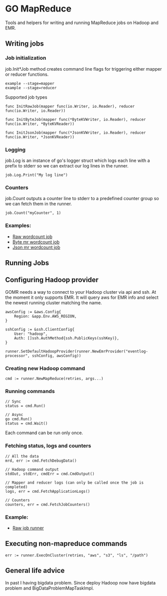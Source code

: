 # GO MapReduce

Tools and helpers for writing and running MapReduce jobs on Hadoop and EMR.

## Writing jobs

### Job initialization

job.Init\*Job method creates command line flags for triggering either mapper or reducer functions.

    example --stage=mapper
    example --stage=reducer

Supported job types

    func InitRawJob(mapper func(io.Writer, io.Reader), reducer func(io.Writer, io.Reader))

    func InitByteJob(mapper func(*ByteKVWriter, io.Reader), reducer func(io.Writer, *ByteKVReader))

    func InitJsonJob(mapper func(*JsonKVWriter, io.Reader), reducer func(io.Writer, *JsonKVReader))

### Logging

job.Log is an instance of go's logger struct which logs each line with a prefix to stderr so we can extract our log lines in the runner.

    job.Log.Print("My log line")

### Counters

job.Count outputs a counter line to stderr to a predefined counter group so we can fetch them in the runner.

    job.Count("myCounter", 1)

### Examples:

- [Raw wordcount job](https://github.com/Zemanta/gomr/blob/master/_examples/wordcount_raw/wordcount.go)
- [Byte mr wordcount job](https://github.com/Zemanta/gomr/blob/master/_examples/wordcount_byte/wordcount.go)
- [Json mr wordcount job](https://github.com/Zemanta/gomr/blob/master/_examples/wordcount_json/wordcount.go)

## Running Jobs

## Configuring Hadoop provider

GOMR needs a way to connect to your Hadoop cluster via api and ssh.
At the moment it only supports EMR. It will query aws for EMR info and select the newest running cluster matching the name.

	awsConfig := &aws.Config{
		Region: &app.Env.AWS_REGION,
	}

	sshConfig := &ssh.ClientConfig{
		User: "hadoop",
		Auth: []ssh.AuthMethod{ssh.PublicKeys(sshKey)},
	}

	runner.SetDefaultHadoopProvider(runner.NewEmrProvider("eventlog-processor", sshConfig, awsConfig))

### Creating new Hadoop command

    cmd := runner.NewMapReduce(retries, args...)

### Running commands

    // Sync
    status = cmd.Run()

    // Async
    go cmd.Run()
    status = cmd.Wait()

Each command can be run only once.

### Fetching status, logs and counters

    // All the data
    mrd, err := cmd.FetchDebugData()

    // Hadoop command output
	stdOut, stdErr, cmdErr = cmd.CmdOutput()

    // Mapper and reducer logs (can only be called once the job is completed)
	logs, err = cmd.FetchApplicationLogs()

    // Counters
	counters, err = cmd.FetchJobCounters()

### Example:

- [Raw job runner](https://github.com/Zemanta/gomr/blob/master/_examples/run_raw/run.go)

## Executing non-mapreduce commands

	err := runner.ExecOnCluster(retries, "aws", "s3", "ls", "/path")

## General life advice

In past I having bigdata problem. Since deploy Hadoop now have bigdata problem and BigDataProblemMapTaskImpl.
